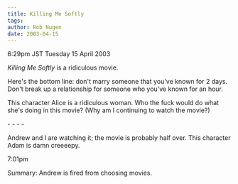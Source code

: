 ```yaml
---
title: Killing Me Softly
tags: 
author: Rob Nugen
date: 2003-04-15
---
```


<p class=date>6:29pm JST Tuesday 15 April 2003</p>

<p><em>Killing Me Softly</em> is a ridiculous movie.</p>

<p>Here's the bottom line: don't marry someone that you've known for 2
days.  Don't break up a relationship for someone who you've known for
an hour.</p>

<p>This character Alice is a ridiculous woman.  Who the fuck would do
what she's doing in this movie?  (Why am I continuing to watch the
movie?)</p>

<p>- - - -</p>

<p>Andrew and I are watching it; the movie is probably half over.
This character Adam is damn creeeepy.</p>

<p class=date>7:01pm</p>

<p>Summary: Andrew is fired from choosing movies.</p>
